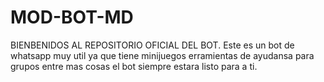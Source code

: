 # MOD-BOT-MD
BIENBENIDOS AL REPOSITORIO OFICIAL DEL BOT. Este es un bot de whatsapp muy util ya que tiene minijuegos erramientas de ayudansa para grupos entre mas cosas el bot siempre estara listo para a ti.
